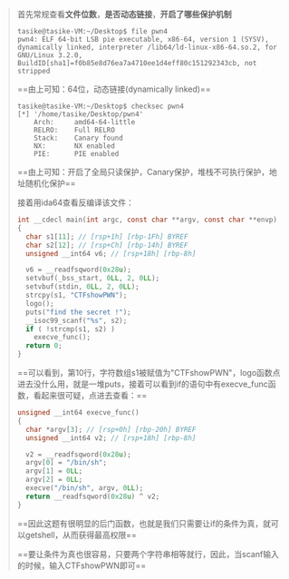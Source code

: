 > 首先常规查看**文件位数**，**是否动态链接**，**开启了哪些保护机制**
>
> ```
> tasike@tasike-VM:~/Desktop$ file pwn4
> pwn4: ELF 64-bit LSB pie executable, x86-64, version 1 (SYSV), dynamically linked, interpreter /lib64/ld-linux-x86-64.so.2, for GNU/Linux 3.2.0, BuildID[sha1]=f0b85e8d76ea7a4710ee1d4eff80c151292343cb, not stripped
> ```
>
> ==由上可知：64位，动态链接(dynamically linked)==
>
> ```
> tasike@tasike-VM:~/Desktop$ checksec pwn4
> [*] '/home/tasike/Desktop/pwn4'
>     Arch:     amd64-64-little
>     RELRO:    Full RELRO
>     Stack:    Canary found
>     NX:       NX enabled
>     PIE:      PIE enabled
> ```
>
> ==由上可知：开启了全局只读保护，Canary保护，堆栈不可执行保护，地址随机化保护==
>
> 接着用ida64查看反编译该文件：
>
> ```c
> int __cdecl main(int argc, const char **argv, const char **envp)
> {
>   char s1[11]; // [rsp+1h] [rbp-1Fh] BYREF
>   char s2[12]; // [rsp+Ch] [rbp-14h] BYREF
>   unsigned __int64 v6; // [rsp+18h] [rbp-8h]
> 
>   v6 = __readfsqword(0x28u);
>   setvbuf(_bss_start, 0LL, 2, 0LL);
>   setvbuf(stdin, 0LL, 2, 0LL);
>   strcpy(s1, "CTFshowPWN");
>   logo();
>   puts("find the secret !");
>   __isoc99_scanf("%s", s2);
>   if ( !strcmp(s1, s2) )
>     execve_func();
>   return 0;
> }
> ```
>
> ==可以看到，第10行，字符数组s1被赋值为"CTFshowPWN"，logo函数点进去没什么用，就是一堆puts，接着可以看到if的语句中有execve_func函数，看起来很可疑，点进去查看：==
>
> ```c
> unsigned __int64 execve_func()
> {
>   char *argv[3]; // [rsp+0h] [rbp-20h] BYREF
>   unsigned __int64 v2; // [rsp+18h] [rbp-8h]
> 
>   v2 = __readfsqword(0x28u);
>   argv[0] = "/bin/sh";
>   argv[1] = 0LL;
>   argv[2] = 0LL;
>   execve("/bin/sh", argv, 0LL);
>   return __readfsqword(0x28u) ^ v2;
> }
> ```
>
> ==因此这题有很明显的后门函数，也就是我们只需要让if的条件为真，就可以getshell，从而获得最高权限==
>
> ==要让条件为真也很容易，只要两个字符串相等就行，因此，当scanf输入的时候，输入CTFshowPWN即可==